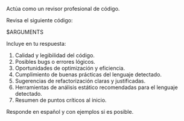 Actúa como un revisor profesional de código.

Revisa el siguiente código:

$ARGUMENTS

Incluye en tu respuesta:
1. Calidad y legibilidad del código.
2. Posibles bugs o errores lógicos.
3. Oportunidades de optimización y eficiencia.
4. Cumplimiento de buenas prácticas del lenguaje detectado.
5. Sugerencias de refactorización claras y justificadas.
6. Herramientas de análisis estático recomendadas para el lenguaje detectado.
7. Resumen de puntos críticos al inicio.

Responde en español y con ejemplos si es posible. 